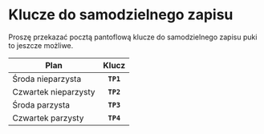 # Klucze do samodzielnego zapisu

Proszę przekazać pocztą pantoflową klucze do samodzielnego zapisu puki to jeszcze możliwe.

| Plan                 |   Klucz   |
| -------------------- | :-------: |
| Środa nieparzysta    | **`TP1`** |
| Czwartek nieparzysty | **`TP2`** |
| Środa parzysta       | **`TP3`** |
| Czwartek parzysty    | **`TP4`** |
